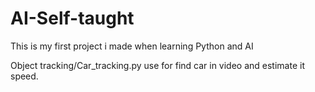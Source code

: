# AI-Self-taught

This is my first project i made when learning Python and AI

Object tracking/Car_tracking.py use for find car in video and estimate it speed.
